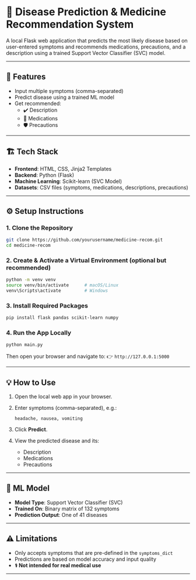 
# 🧠 Disease Prediction & Medicine Recommendation System

A local Flask web application that predicts the most likely disease based on user-entered symptoms and recommends medications, precautions, and a description using a trained Support Vector Classifier (SVC) model.

---

## 🚀 Features

- Input multiple symptoms (comma-separated)
- Predict disease using a trained ML model
- Get recommended:
  - ✔️ Description
  - 💊 Medications
  - 🛡️ Precautions

---

## 🏗️ Tech Stack

- **Frontend**: HTML, CSS, Jinja2 Templates
- **Backend**: Python (Flask)
- **Machine Learning**: Scikit-learn (SVC Model)
- **Datasets**: CSV files (symptoms, medications, descriptions, precautions)

---

## ⚙️ Setup Instructions

### 1. Clone the Repository

```bash
git clone https://github.com/yourusername/medicine-recom.git
cd medicine-recom
````

### 2. Create & Activate a Virtual Environment (optional but recommended)

```bash
python -m venv venv
source venv/bin/activate      # macOS/Linux
venv\Scripts\activate         # Windows
```

### 3. Install Required Packages

```bash
pip install flask pandas scikit-learn numpy
```

### 4. Run the App Locally

```bash
python main.py
```

Then open your browser and navigate to:
👉 `http://127.0.0.1:5000`

---

## 💡 How to Use

1. Open the local web app in your browser.

2. Enter symptoms (comma-separated), e.g.:

   ```
   headache, nausea, vomiting
   ```

3. Click **Predict**.

4. View the predicted disease and its:

   * Description
   * Medications
   * Precautions

---

## 🧠 ML Model

* **Model Type**: Support Vector Classifier (SVC)
* **Trained On**: Binary matrix of 132 symptoms
* **Prediction Output**: One of 41 diseases

---

## ⚠️ Limitations

* Only accepts symptoms that are pre-defined in the `symptoms_dict`
* Predictions are based on model accuracy and input quality
* **⚕️ Not intended for real medical use**

---
